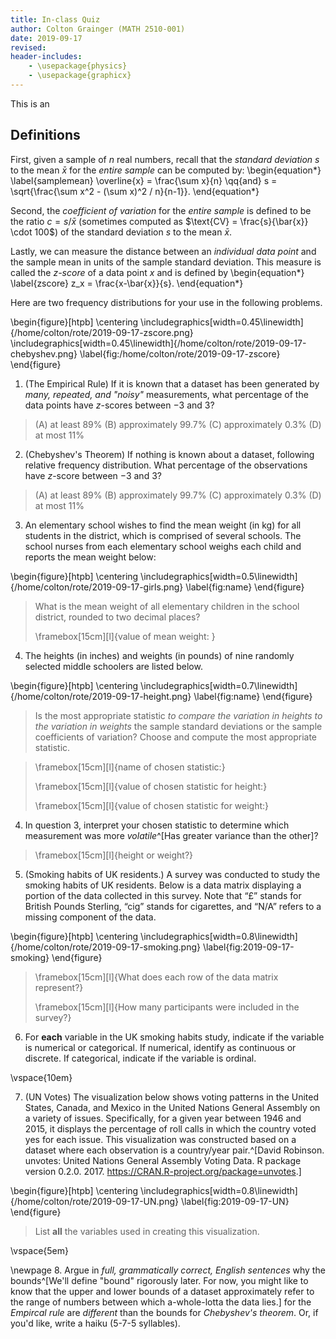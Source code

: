 ```yaml
---
title: In-class Quiz
author: Colton Grainger (MATH 2510-001)
date: 2019-09-17
revised:
header-includes:
    - \usepackage{physics}
    - \usepackage{graphicx}
---
```


This is an 
## Definitions

First, given a sample of $n$ real numbers, recall that the *standard deviation* $s$ to the mean $\bar{x}$ for the *entire sample* can be computed by:
\begin{equation*}
    \label{samplemean}
    \overline{x} = \frac{\sum x}{n} \qq{and} s = \sqrt{\frac{\sum x^2 - (\sum x)^2 / n}{n-1}}.
\end{equation*}

Second, the *coefficient of variation* for the *entire sample* is defined to be the ratio $c = s/\bar{x}$ (sometimes computed as $\text{CV} = \frac{s}{\bar{x}} \cdot 100$) of the standard deviation $s$ to the mean $\bar{x}$.

Lastly, we can measure the distance between an *individual data point* and the sample mean in units of the sample standard deviation. This measure is called the *z-score* of a data point $x$ and is defined by
\begin{equation*}
    \label{zscore}
    z_x = \frac{x-\bar{x}}{s}.
\end{equation*}

Here are two frequency distributions for your use in the following problems.

\begin{figure}[htpb]
    \centering
    \includegraphics[width=0.45\linewidth]{/home/colton/rote/2019-09-17-zscore.png} \includegraphics[width=0.45\linewidth]{/home/colton/rote/2019-09-17-chebyshev.png}
    \label{fig:/home/colton/rote/2019-09-17-zscore}
\end{figure}

1. (The Empirical Rule) If it is known that a dataset has been generated by *many, repeated, and "noisy"* measurements, what percentage of the data points have $z$-scores between $-3$ and $3$?

> (A) at least 89% 
> (B) approximately 99.7%
> (C) approximately 0.3% 
> (D) at most 11%

2. (Chebyshev's Theorem) If nothing is known about a dataset, following relative frequency distribution. What percentage of the observations have $z$-score between $-3$ and $3$?

> (A) at least 89% 
> (B) approximately 99.7%
> (C) approximately 0.3% 
> (D) at most 11%

3. An elementary school wishes to find the mean weight (in kg) for all students in the district, which is comprised of several schools. The school nurses from each elementary school weighs each child and reports the mean weight below:

\begin{figure}[htpb]
    \centering
    \includegraphics[width=0.5\linewidth]{/home/colton/rote/2019-09-17-girls.png}
    \label{fig:name}
\end{figure}

> What is the mean weight of all elementary children in the school district, rounded to two decimal places? 
>
> \framebox[15cm][l]{value of mean weight: }

4. The heights (in inches) and weights (in pounds) of nine randomly selected middle schoolers are listed below.

\begin{figure}[htpb]
    \centering
    \includegraphics[width=0.7\linewidth]{/home/colton/rote/2019-09-17-height.png}
    \label{fig:name}
\end{figure}

> Is the most appropriate statistic *to compare the variation in heights to the variation in weights* the sample standard deviations or the sample coefficients of variation? Choose and compute the most appropriate statistic. 

> \framebox[15cm][l]{name of chosen statistic:}
>
> \framebox[15cm][l]{value of chosen statistic for height:}
>
> \framebox[15cm][l]{value of chosen statistic for weight:}

4. In question 3, interpret your chosen statistic to determine which measurement was more *volatile*^[Has greater variance than the other]?

> \framebox[15cm][l]{height or weight?}

5. (Smoking habits of UK residents.) A survey was conducted to study the smoking habits of UK residents. Below is a data matrix displaying a portion of the data collected in this survey. Note that “£” stands for British Pounds Sterling, “cig” stands for cigarettes, and “N/A” refers to a missing component of the data.

\begin{figure}[htpb]
    \centering
    \includegraphics[width=0.8\linewidth]{/home/colton/rote/2019-09-17-smoking.png}
    \label{fig:2019-09-17-smoking}
\end{figure}

> \framebox[15cm][l]{What does each row of the data matrix represent?}
>
> \framebox[15cm][l]{How many participants were included in the survey?}
 
6. For **each** variable in the UK smoking habits study, indicate if the variable is numerical or categorical. If numerical, identify as continuous or discrete. If categorical, indicate if the variable is ordinal.

\vspace{10em}

7. (UN Votes) The visualization below shows voting patterns in the United States, Canada, and Mexico in the United Nations General Assembly on a variety of issues. Specifically, for a given year between 1946 and 2015, it displays the percentage of roll calls in which the country voted yes for each issue. This visualization was constructed based on a dataset where each observation is a country/year pair.^[David Robinson. unvotes: United Nations General Assembly Voting Data. R package version 0.2.0. 2017. <https://CRAN.R-project.org/package=unvotes>.]

\begin{figure}[htpb]
    \centering
    \includegraphics[width=0.8\linewidth]{/home/colton/rote/2019-09-17-UN.png}
    \label{fig:2019-09-17-UN}
\end{figure}

> List **all** the variables used in creating this visualization.

\vspace{5em}

\newpage
8. Argue in *full, grammatically correct, English sentences* why the bounds^[We'll define "bound" rigorously later. For now, you might like to know that the upper and lower bounds of a dataset approximately refer to the range of numbers between which a-whole-lotta the data lies.] for the *Empircal rule* are *different* than the bounds for *Chebyshev's theorem*. Or, if you'd like, write a haiku (5-7-5 syllables). 

